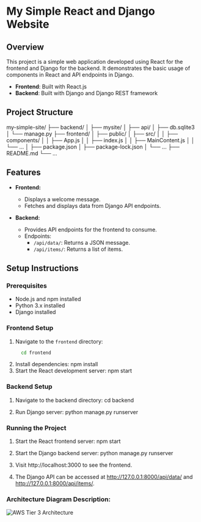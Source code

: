# My Simple React and Django Website

## Overview

This project is a simple web application developed using React for the frontend and Django for the backend. It demonstrates the basic usage of components in React and API endpoints in Django.

- **Frontend**: Built with React.js
- **Backend**: Built with Django and Django REST framework

## Project Structure
my-simple-site/
├── backend/
│ ├── mysite/
│ ├── api/
│ ├── db.sqlite3
│ └── manage.py
├── frontend/
│ ├── public/
│ ├── src/
│ │ ├── components/
│ │ ├── App.js
│ │ ├── index.js
│ │ ├── MainContent.js
│ │ └── ...
│ ├── package.json
│ ├── package-lock.json
│ └── ...
├── README.md
└── ...


## Features

- **Frontend:**
  - Displays a welcome message.
  - Fetches and displays data from Django API endpoints.

- **Backend:**
  - Provides API endpoints for the frontend to consume.
  - Endpoints:
    - `/api/data/`: Returns a JSON message.
    - `/api/items/`: Returns a list of items.

## Setup Instructions

### Prerequisites

- Node.js and npm installed
- Python 3.x installed
- Django installed

### Frontend Setup

1. Navigate to the `frontend` directory:
   ```bash
     cd frontend
2. Install dependencies:
     npm install
3. Start the React development server:
    npm start

### Backend Setup
1. Navigate to the backend directory:
  cd backend

2. Run Django server:
  python manage.py runserver

### Running the Project
1. Start the React frontend server:
  npm start

2. Start the Django backend server:
  python manage.py runserver

3. Visit http://localhost:3000 to see the frontend.

4. The Django API can be accessed at http://127.0.0.1:8000/api/data/ and http://127.0.0.1:8000/api/items/.

### Architecture Diagram Description:

![AWS Tier 3 Architecture](https://github.com/user-attachments/assets/d6694c90-52c8-4681-8fc3-23a466d52b3d)
